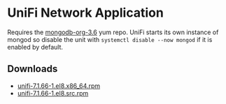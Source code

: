 UniFi Network Application
=========================

Requires the [mongodb-org-3.6](https://docs.mongodb.com/v3.6/tutorial/install-mongodb-on-red-hat/#for-mongodb-3-6) yum repo. UniFi starts its own instance of mongod so disable the unit with `systemctl disable --now mongod` if it is enabled by default.



Downloads
---------

* [unifi-7.1.66-1.el8.x86\_64.rpm](https://file.lily.flowers/rpm/x86_64/unifi-7.1.66-1.el8.x86_64.rpm)
* [unifi-7.1.66-1.el8.src.rpm](https://file.lily.flowers/rpm/src/unifi-7.1.66-1.el8.src.rpm)
